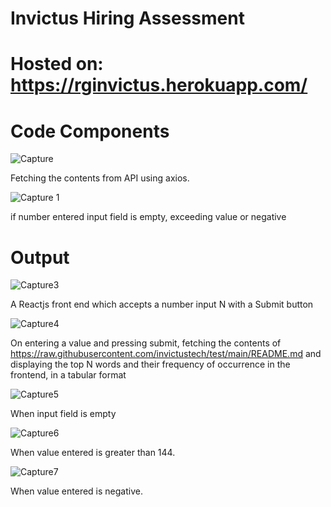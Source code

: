 # Invictus Hiring Assessment

# Hosted on: https://rginvictus.herokuapp.com/

# Code Components

![Capture](https://user-images.githubusercontent.com/72291911/118399374-7c250b80-b67a-11eb-9fc0-ad05836f8098.JPG)

Fetching the contents from API using axios.

![Capture 1](https://user-images.githubusercontent.com/72291911/118399635-ba6efa80-b67b-11eb-9623-aeefbaae8f95.JPG)

if number entered input field is empty, exceeding value or negative

# Output

![Capture3](https://user-images.githubusercontent.com/72291911/118400113-e8553e80-b67d-11eb-8cae-9a4b07db4f73.JPG)

A Reactjs front end which accepts a number input N with a Submit button

![Capture4](https://user-images.githubusercontent.com/72291911/118400869-19833e00-b681-11eb-8db7-b87c2f615d03.JPG)

On entering a value and pressing submit, fetching the contents of https://raw.githubusercontent.com/invictustech/test/main/README.md and displaying the top N words and their frequency of occurrence in the frontend, in a tabular format

![Capture5](https://user-images.githubusercontent.com/72291911/118400938-56e7cb80-b681-11eb-8a09-882a511bba52.JPG)

When input field is empty

![Capture6](https://user-images.githubusercontent.com/72291911/118400994-91e9ff00-b681-11eb-9535-31f017892466.JPG)

When value entered is greater than 144.

![Capture7](https://user-images.githubusercontent.com/72291911/118401019-a75f2900-b681-11eb-96ac-b93607bc48d5.JPG)

When value entered is negative.



